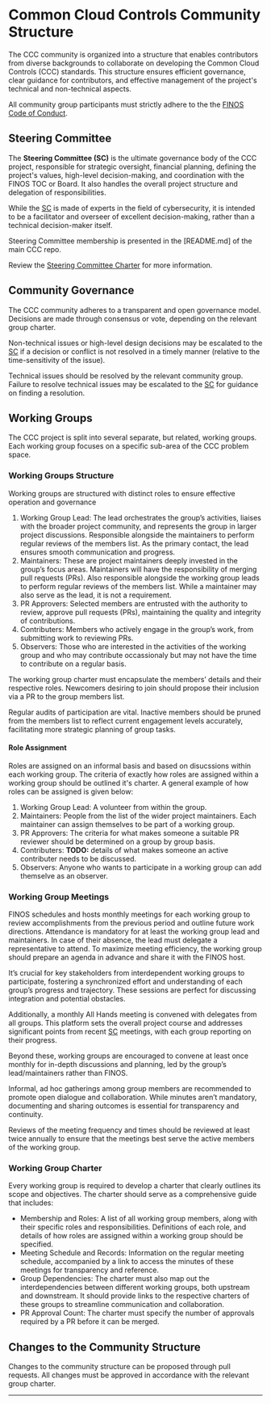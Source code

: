 # Common Cloud Controls Community Structure

The CCC community is organized into a structure that enables contributors from diverse backgrounds to collaborate on developing the Common Cloud Controls (CCC) standards. This structure ensures efficient governance, clear guidance for contributors, and effective management of the project's technical and non-technical aspects.

All community group participants must strictly adhere to the the [FINOS Code of Conduct].

## Steering Committee

The **Steering Committee (SC)** is the ultimate governance body of the CCC project, responsible for strategic oversight, financial planning, defining the project's values, high-level decision-making, and coordination with the FINOS TOC or Board. It also handles the overall project structure and delegation of responsibilities.

While the [SC] is made of experts in the field of cybersecurity, it is intended to be a facilitator and overseer of excellent decision-making, rather than a technical decision-maker itself.

Steering Committee membership is presented in the [README.md] of the main CCC repo.

Review the [Steering Committee Charter] for more information.

## Community Governance

The CCC community adheres to a transparent and open governance model. Decisions are made through consensus or vote, depending on the relevant group charter.

Non-technical issues or high-level design decisions may be escalated to the [SC] if a decision or conflict is not resolved in a timely manner (relative to the time-sensitivity of the issue).

Technical issues should be resolved by the relevant community group. Failure to resolve technical issues may be escalated to the [SC] for guidance on finding a resolution.

## Working Groups

The CCC project is split into several separate, but related, working groups. Each working group focuses on a specific sub-area of the CCC problem space.

### Working Groups Structure

Working groups are structured with distinct roles to ensure effective operation and governance

1. Working Group Lead: The lead orchestrates the group’s activities, liaises with the broader project community, and represents the group in larger project discussions. Responsible alongside the maintainers to perform regular reviews of the members list. As the primary contact, the lead ensures smooth communication and progress.
2. Maintainers: These are project maintainers deeply invested in the group’s focus areas. Maintainers will have the responsibility of merging pull requests (PRs). Also responsible alongside the working group leads to perform regular reviews of the members list. While a maintainer may also serve as the lead, it is not a requirement.
3. PR Approvers: Selected members are entrusted with the authority to review, approve pull requests (PRs), maintaining the quality and integrity of contributions.
4. Contributers: Members who actively engage in the group’s work, from submitting work to reviewing PRs.
5. Observers: Those who are interested in the activities of the working group and who may contribute occassionaly but may not have the time to contribute on a regular basis.

The working group charter must encapsulate the members’ details and their respective roles. Newcomers desiring to join should propose their inclusion via a PR to the group members list.

Regular audits of participation are vital. Inactive members should be pruned from the members list to reflect current engagement levels accurately, facilitating more strategic planning of group tasks.

#### Role Assignment

Roles are assigned on an informal basis and based on disucssions within each working group. The criteria of exactly how roles are assigned within a working group should be outlined it's charter. A general example of how roles can be assigned is given below:

1. Working Group Lead: A volunteer from within the group.
2. Maintainers: People from the list of the wider project maintainers. Each maintainer can assign themselves to be part of a working group.
3. PR Approvers: The criteria for what makes someone a suitable PR reviewer should be determined on a group by group basis.
4. Contributers: **TODO:** details of what makes someone an active contributer needs to be discussed.
5. Observers: Anyone who wants to participate in a working group can add themselve as an observer.

### Working Group Meetings

FINOS schedules and hosts monthly meetings for each working group to review accomplishments from the previous period and outline future work directions. Attendance is mandatory for at least the working group lead and maintainers. In case of their absence, the lead must delegate a representative to attend. To maximize meeting efficiency, the working group should prepare an agenda in advance and share it with the FINOS host.

It’s crucial for key stakeholders from interdependent working groups to participate, fostering a synchronized effort and understanding of each group’s progress and trajectory. These sessions are perfect for discussing integration and potential obstacles.

Additionally, a monthly All Hands meeting is convened with delegates from all groups. This platform sets the overall project course and addresses significant points from recent [SC] meetings, with each group reporting on their progress.

Beyond these, working groups are encouraged to convene at least once monthly for in-depth discussions and planning, led by the group’s lead/maintainers rather than FINOS.

Informal, ad hoc gatherings among group members are recommended to promote open dialogue and collaboration. While minutes aren’t mandatory, documenting and sharing outcomes is essential for transparency and continuity.

Reviews of the meeting frequency and times should be reviewed at least twice annually to ensure that the meetings best serve the active members of the working group.

### Working Group Charter

Every working group is required to develop a charter that clearly outlines its scope and objectives. The charter should serve as a comprehensive guide that includes:

* Membership and Roles: A list of all working group members, along with their specific roles and responsibilities. Definitions of each role, and details of how roles are assigned within a working group should be specified.
* Meeting Schedule and Records: Information on the regular meeting schedule, accompanied by a link to access the minutes of these meetings for transparency and reference.
* Group Dependencies: The charter must also map out the interdependencies between different working groups, both upstream and downstream. It should provide links to the respective charters of these groups to streamline communication and collaboration.
* PR Approval Count: The charter must specify the number of approvals required by a PR before it can be merged.

## Changes to the Community Structure

Changes to the community structure can be proposed through pull requests. All changes must be approved in accordance with the relevant group charter.

---

[FINOS Code of Conduct]: <https://www.finos.org/code-of-conduct>
[Steering Committee Charter]: <steering/charter.md>
[SC]: <#steering-committee>
